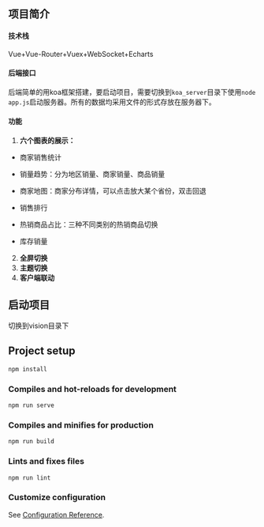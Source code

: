 ## 项目简介

#### 技术栈

Vue+Vue-Router+Vuex+WebSocket+Echarts

#### 后端接口

后端简单的用koa框架搭建，要启动项目，需要切换到`koa_server`目录下使用`node app.js`启动服务器。所有的数据均采用文件的形式存放在服务器下。

#### 功能

1. **六个图表的展示：**

- 商家销售统计

- 销量趋势：分为地区销量、商家销量、商品销量

- 商家地图：商家分布详情，可以点击放大某个省份，双击回退

- 销售排行

- 热销商品占比：三种不同类别的热销商品切换

- 库存销量

2. **全屏切换**
3. **主题切换**
4. **客户端联动**

## 启动项目

切换到vision目录下

## Project setup

```
npm install
```

### Compiles and hot-reloads for development

```
npm run serve
```

### Compiles and minifies for production

```
npm run build
```

### Lints and fixes files

```
npm run lint
```

### Customize configuration

See [Configuration Reference](https://cli.vuejs.org/config/).

